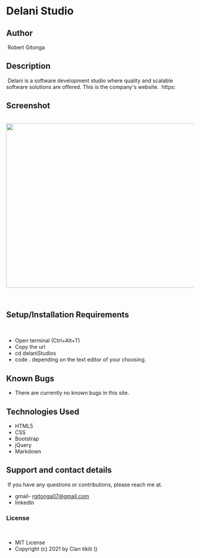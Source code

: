 # Delani Studio

## Author

​
Robert Gitonga
​

## Description

​
Delani is a software development studio where quality and scalable software solutions are offered. This is the company's website.
​
https:
​

## Screenshot

​
<img src="" width="900px" height="440px">

​

## Setup/Installation Requirements

​

- Open terminal (Ctrl+Alt+T)
- Copy the url
- cd delaniStudios
- code . depending on the text editor of your choosing.
  ​

## Known Bugs

- There are currently no known bugs in this site.
  ​

## Technologies Used

- HTML5
- CSS
- Bootstrap
- jQuery
- Markdown
  ​

## Support and contact details

​
If you have any questions or contributions, please reach me at.
​

- gmail- rgitonga07@gmail.com
- linkedIn
  ​

### License

​

- MIT License
- Copyright (c) 2021 by Clan tikiti ()
  ​
